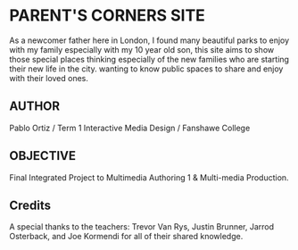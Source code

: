 # PARENT'S CORNERS SITE
As a newcomer father here in London, I found many beautiful parks to enjoy with my family especially with my 10 year old son, this site aims to show those special places thinking especially of the new families who are starting their new life in the city. wanting to know public spaces to share and enjoy with their loved ones.

## AUTHOR
Pablo Ortiz / Term 1 Interactive Media Design / Fanshawe College

## OBJECTIVE
Final Integrated Project to Multimedia Authoring 1 & Multi-media Production.

## Credits
A special thanks to the teachers: Trevor Van Rys, Justin Brunner, Jarrod Osterback, and Joe Kormendi for all of their shared knowledge.
